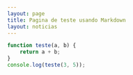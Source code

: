```yaml
---
layout: page
title: Pagina de teste usando Markdown
layout: noticias
---
```


``` javascript
function teste(a, b) {
    return a + b;
} 
console.log(teste(3, 5));
```


